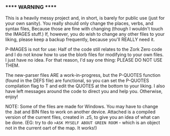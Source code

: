 ### **** WARNING ****

   This is a heavily messy project and, in short, is barely for public use (just for
your own sanity). You really should only change the places, verbs, and syntax files,
Because those are fine with changing (though I wouldn't touch the IMAGES stuff.) If,
however, you do wish to change any other files to your liking, please keep a backup
frequently, because you'll REALLY need it.

   P-IMAGES is not for use: Half of the code still relates to the Zork Zero code and
I do not know how to use the blorb files for modifying to your own files. I just have
no idea. For that reason, I'd say one thing: PLEASE DO NOT USE THEM.

   The new-parser files ARE a work-in-progress, but the P-QUOTES function (found in
the DEFS file) are functional, so you can set the P-QUOTES compilation flag to T and
edit the QUOTES at the bottom to your liking. I also have left messages around the
code to direct you and help you. Otherwise, enjoy!

   NOTE: Some of the files are made for Windows. You may have to change the .bat and
BIN files to work on another device. Attached is a compiled version of the current
files, created in .z5, to give you an idea of what can be done. (EG: try to do
`>ASK MYSELF ABOUT GREEN ROOM` - which is an object not in the current oart of the map.
It works!)
